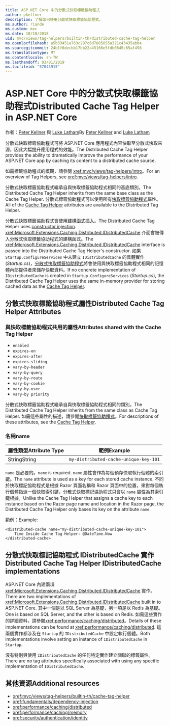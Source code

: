 ```yaml
---
title: ASP.NET Core 中的分散式快取標籤協助程式
author: pkellner
description: 了解如何使用分散式快取標籤協助程式。
ms.author: riande
ms.custom: mvc
ms.date: 10/10/2018
uid: mvc/views/tag-helpers/builtin-th/distributed-cache-tag-helper
ms.openlocfilehash: a5b33451a763c297c6d7885855a321c43435abb4
ms.sourcegitcommit: 24b1f6decbb17bb22a45166e5fdb0845c65af498
ms.translationtype: MT
ms.contentlocale: zh-TW
ms.lasthandoff: 03/01/2019
ms.locfileid: "57043915"
---
```

# <a name="distributed-cache-tag-helper-in-aspnet-core"></a><span data-ttu-id="2ffdf-103">ASP.NET Core 中的分散式快取標籤協助程式</span><span class="sxs-lookup"><span data-stu-id="2ffdf-103">Distributed Cache Tag Helper in ASP.NET Core</span></span>

<span data-ttu-id="2ffdf-104">作者：[Peter Kellner](http://peterkellner.net) 與 [Luke Latham](https://github.com/guardrex)</span><span class="sxs-lookup"><span data-stu-id="2ffdf-104">By [Peter Kellner](http://peterkellner.net) and [Luke Latham](https://github.com/guardrex)</span></span>

<span data-ttu-id="2ffdf-105">分散式快取標籤協助程式可將 ASP.NET Core 應用程式內容快取至分散式快取來源，因此大幅提升應用程式的效能。</span><span class="sxs-lookup"><span data-stu-id="2ffdf-105">The Distributed Cache Tag Helper provides the ability to dramatically improve the performance of your ASP.NET Core app by caching its content to a distributed cache source.</span></span>

<span data-ttu-id="2ffdf-106">如需標籤協助程式的概觀，請參閱 <xref:mvc/views/tag-helpers/intro>。</span><span class="sxs-lookup"><span data-stu-id="2ffdf-106">For an overview of Tag Helpers, see <xref:mvc/views/tag-helpers/intro>.</span></span>

<span data-ttu-id="2ffdf-107">分散式快取標籤協助程式繼承自與快取標籤協助程式相同的基底類別。</span><span class="sxs-lookup"><span data-stu-id="2ffdf-107">The Distributed Cache Tag Helper inherits from the same base class as the Cache Tag Helper.</span></span> <span data-ttu-id="2ffdf-108">分散式標籤協助程式可以使用所有[快取標籤協助程式](xref:mvc/views/tag-helpers/builtin-th/cache-tag-helper)屬性。</span><span class="sxs-lookup"><span data-stu-id="2ffdf-108">All of the [Cache Tag Helper](xref:mvc/views/tag-helpers/builtin-th/cache-tag-helper) attributes are available to the Distributed Tag Helper.</span></span>

<span data-ttu-id="2ffdf-109">分散式快取標籤協助程式會使用[建構函式插入](xref:fundamentals/dependency-injection#constructor-injection-behavior)。</span><span class="sxs-lookup"><span data-stu-id="2ffdf-109">The Distributed Cache Tag Helper uses [constructor injection](xref:fundamentals/dependency-injection#constructor-injection-behavior).</span></span> <span data-ttu-id="2ffdf-110"><xref:Microsoft.Extensions.Caching.Distributed.IDistributedCache> 介面會被傳入分散式快取標籤協助程式的建構函式。</span><span class="sxs-lookup"><span data-stu-id="2ffdf-110">The <xref:Microsoft.Extensions.Caching.Distributed.IDistributedCache> interface is passed into the Distributed Cache Tag Helper's constructor.</span></span> <span data-ttu-id="2ffdf-111">如果 `Startup.ConfigureServices` 中未建立 `IDistributedCache` 的具體實作 (*Startup.cs*)，[分散式快取標籤協助程式](xref:mvc/views/tag-helpers/builtin-th/cache-tag-helper)將會使用與快取標籤協助程式相同的記憶體內部提供者來儲存快取資料。</span><span class="sxs-lookup"><span data-stu-id="2ffdf-111">If no concrete implementation of `IDistributedCache` is created in `Startup.ConfigureServices` (*Startup.cs*), the Distributed Cache Tag Helper uses the same in-memory provider for storing cached data as the [Cache Tag Helper](xref:mvc/views/tag-helpers/builtin-th/cache-tag-helper).</span></span>

## <a name="distributed-cache-tag-helper-attributes"></a><span data-ttu-id="2ffdf-112">分散式快取標籤協助程式屬性</span><span class="sxs-lookup"><span data-stu-id="2ffdf-112">Distributed Cache Tag Helper Attributes</span></span>

### <a name="attributes-shared-with-the-cache-tag-helper"></a><span data-ttu-id="2ffdf-113">與快取標籤協助程式共用的屬性</span><span class="sxs-lookup"><span data-stu-id="2ffdf-113">Attributes shared with the Cache Tag Helper</span></span>

* `enabled`
* `expires-on`
* `expires-after`
* `expires-sliding`
* `vary-by-header`
* `vary-by-query`
* `vary-by-route`
* `vary-by-cookie`
* `vary-by-user`
* `vary-by priority`

<span data-ttu-id="2ffdf-114">分散式快取標籤協助程式繼承自與快取標籤協助程式相同的類別。</span><span class="sxs-lookup"><span data-stu-id="2ffdf-114">The Distributed Cache Tag Helper inherits from the same class as Cache Tag Helper.</span></span> <span data-ttu-id="2ffdf-115">如需這些屬性的描述，請參閱[快取標籤協助程式](xref:mvc/views/tag-helpers/builtin-th/cache-tag-helper)。</span><span class="sxs-lookup"><span data-stu-id="2ffdf-115">For descriptions of these attributes, see the [Cache Tag Helper](xref:mvc/views/tag-helpers/builtin-th/cache-tag-helper).</span></span>

### <a name="name"></a><span data-ttu-id="2ffdf-116">名稱</span><span class="sxs-lookup"><span data-stu-id="2ffdf-116">name</span></span>

| <span data-ttu-id="2ffdf-117">屬性類型</span><span class="sxs-lookup"><span data-stu-id="2ffdf-117">Attribute Type</span></span> | <span data-ttu-id="2ffdf-118">範例</span><span class="sxs-lookup"><span data-stu-id="2ffdf-118">Example</span></span>                               |
| -------------- | ------------------------------------- |
| <span data-ttu-id="2ffdf-119">String</span><span class="sxs-lookup"><span data-stu-id="2ffdf-119">String</span></span>         | `my-distributed-cache-unique-key-101` |

<span data-ttu-id="2ffdf-120">`name` 是必要的。</span><span class="sxs-lookup"><span data-stu-id="2ffdf-120">`name` is required.</span></span> <span data-ttu-id="2ffdf-121">`name` 屬性會作為每個預存快取執行個體的索引鍵。</span><span class="sxs-lookup"><span data-stu-id="2ffdf-121">The `name` attribute is used as a key for each stored cache instance.</span></span> <span data-ttu-id="2ffdf-122">不同於快取標記協助程式是根據 Razor 頁面名稱和 Razor 頁面中的位置，來對每個執行個體指派一個快取索引鍵，分散式快取標記協助程式只會以 `name` 屬性為其索引鍵根據。</span><span class="sxs-lookup"><span data-stu-id="2ffdf-122">Unlike the Cache Tag Helper that assigns a cache key to each instance based on the Razor page name and location in the Razor page, the Distributed Cache Tag Helper only bases its key on the attribute `name`.</span></span>

<span data-ttu-id="2ffdf-123">範例：</span><span class="sxs-lookup"><span data-stu-id="2ffdf-123">Example:</span></span>

```cshtml
<distributed-cache name="my-distributed-cache-unique-key-101">
    Time Inside Cache Tag Helper: @DateTime.Now
</distributed-cache>
```

## <a name="distributed-cache-tag-helper-idistributedcache-implementations"></a><span data-ttu-id="2ffdf-124">分散式快取標記協助程式 IDistributedCache 實作</span><span class="sxs-lookup"><span data-stu-id="2ffdf-124">Distributed Cache Tag Helper IDistributedCache implementations</span></span>

<span data-ttu-id="2ffdf-125">ASP.NET Core 內建兩項 <xref:Microsoft.Extensions.Caching.Distributed.IDistributedCache> 實作。</span><span class="sxs-lookup"><span data-stu-id="2ffdf-125">There are two implementations of <xref:Microsoft.Extensions.Caching.Distributed.IDistributedCache> built in to ASP.NET Core.</span></span> <span data-ttu-id="2ffdf-126">其中一個是以 SQL Server 為基礎，另一項是以 Redis 為基礎。</span><span class="sxs-lookup"><span data-stu-id="2ffdf-126">One is based on SQL Server, and the other is based on Redis.</span></span> <span data-ttu-id="2ffdf-127">如需這些實作的詳細資料，請參閱<xref:performance/caching/distributed>。</span><span class="sxs-lookup"><span data-stu-id="2ffdf-127">Details of these implementations can be found at <xref:performance/caching/distributed>.</span></span> <span data-ttu-id="2ffdf-128">這兩個實作都涉及在 `Startup` 的 `IDistributedCache` 中設定執行個體。</span><span class="sxs-lookup"><span data-stu-id="2ffdf-128">Both implementations involve setting an instance of `IDistributedCache` in `Startup`.</span></span>

<span data-ttu-id="2ffdf-129">沒有特別與使用 `IDistributedCache` 的任何特定實作建立關聯的標籤屬性。</span><span class="sxs-lookup"><span data-stu-id="2ffdf-129">There are no tag attributes specifically associated with using any specific implementation of `IDistributedCache`.</span></span>

## <a name="additional-resources"></a><span data-ttu-id="2ffdf-130">其他資源</span><span class="sxs-lookup"><span data-stu-id="2ffdf-130">Additional resources</span></span>

* <xref:mvc/views/tag-helpers/builtin-th/cache-tag-helper>
* <xref:fundamentals/dependency-injection>
* <xref:performance/caching/distributed>
* <xref:performance/caching/memory>
* <xref:security/authentication/identity>
